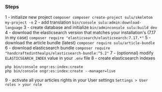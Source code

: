 ### Steps

1 - initialize new project `composer composer create-project sulu/skeleton my-project -n`
2 - add translation `bin/console sulu:admin:download-language`
3 - create database and initialize `bin/adminconsole sulu:build dev`
4 - download the elasticsearch version that matches your installation's (7.17 in my case) `composer require "elasticsearch/elasticsearch:7.17.*"`
5 - download the article bundle (latest) `composer require sulu/article-bundle`
6 - download elasticsearch bundle `composer require "handcraftedinthealps/elasticsearch-bundle:^5.2"`
7 - (optionnal) modify `ELASTICSEARCH_INDEX` value in your `.env` file
8 - create elasticsearch indexes
```
php bin/console ongr:es:index:create
php bin/console ongr:es:index:create --manager=live
```
9 - activate all your articles rights in your User settings `Settings > User roles > your role`
